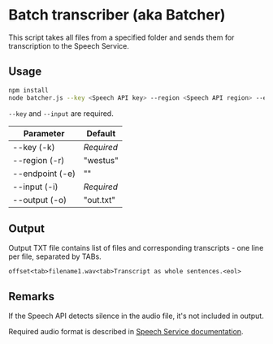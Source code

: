 # Batch transcriber (aka Batcher)

This script takes all files from a specified folder and sends them for transcription to the Speech Service.

## Usage

```bash
npm install
node batcher.js --key <Speech API key> --region <Speech API region> --endpoint <Endpoint ID> --input <path to folder with WAV files> --output <path to final TXT>
```

`--key` and `--input` are required.

|Parameter  |Default  |
|---------|---------|
|--key (-k)     | *Required*         |
|--region (-r)  | "westus"        |
|--endpoint (-e)| ""        |
|--input (-i)   | *Required*        |
|--output (-o)  | "out.txt"        |

## Output

Output TXT file contains list of files and corresponding transcripts - one line per file, separated by TABs.

```
offset<tab>filename1.wav<tab>Transcript as whole sentences.<eol>
```

## Remarks

If the Speech API detects silence in the audio file, it's not included in output.

Required audio format is described in [Speech Service documentation](https://docs.microsoft.com/en-us/azure/cognitive-services/speech-service/how-to-customize-acoustic-models#prepare-the-data).